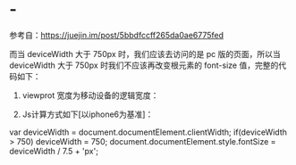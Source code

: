 # -
参考自：https://juejin.im/post/5bbdfccff265da0ae6775fed

而当 deviceWidth 大于 750px 时，我们应该去访问的是 pc 版的页面，所以当 deviceWidth 大于 750px 时我们不应该再改变根元素的 font-size 值，完整的代码如下：

1. viewprot 宽度为移动设备的逻辑宽度：

 <meta name="viewport" content="width=device-width,initial-scale=1.0,maximum-scale=1.0,user-scalable=no"/>

2. Js计算方式如下[以iphone6为基准]：

var deviceWidth = document.documentElement.clientWidth;
if(deviceWidth > 750) deviceWidth = 750;
document.documentElement.style.fontSize = deviceWidth / 7.5 + 'px';
